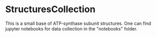 # StructuresCollection

This is a small base of ATP-synthase subunit structures. One can find jupyter notebooks for data collection in the "notebooks" folder.
